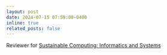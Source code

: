 ```yaml
---
layout: post
date: 2024-07-15 07:59:00-0400
inline: true
related_posts: false
---
```


Reviewer for [Sustainable Computing: Informatics and Systems](https://www.sciencedirect.com/journal/sustainable-computing-informatics-and-systems)